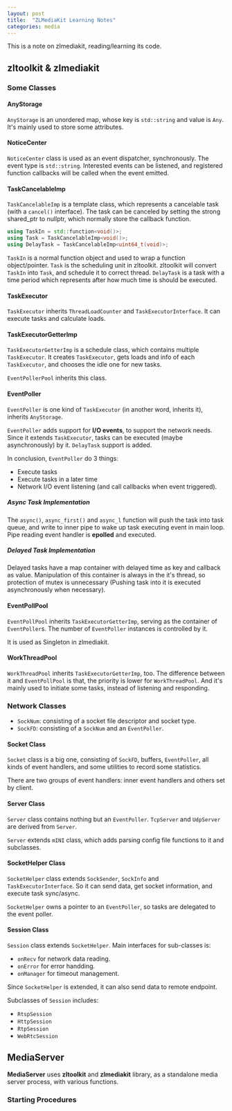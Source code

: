 ```yaml
---
layout: post
title:  "ZLMediaKit Learning Notes"
categories: media
---
```


This is a note on zlmediakit, reading/learning its code.

## zltoolkit & zlmediakit

### Some Classes

#### AnyStorage
`AnyStorage` is an unordered map, whose key is `std::string` and value is `Any`. It's mainly used to store some attributes.

#### NoticeCenter
`NoticeCenter` class is used as an event dispatcher, synchronously. The event type is `std::string`. Interested events can be listened, and registered function callbacks will be called when the event emitted.

#### TaskCancelableImp
`TaskCancelableImp` is a template class, which represents a cancelable task (with a `cancel()` interface). The task can be canceled by setting the strong shared_ptr to nullptr, which normally store the callback function.
```c++
using TaskIn = std::function<void()>;
using Task = TaskCancelableImp<void()>;
using DelayTask = TaskCancelableImp<uint64_t(void)>;
```
`TaskIn` is a normal function object and used to wrap a function object/pointer. `Task` is the scheduling unit in zltoolkit. zltoolkit will convert `TaskIn` into `Task`, and schedule it to correct thread. `DelayTask` is a task with a time period which represents after how much time is should be executed.

#### TaskExecutor
`TaskExecutor` inherits `ThreadLoadCounter` and `TaskExecutorInterface`. It can execute tasks and calculate loads.

#### TaskExecutorGetterImp
`TaskExecutorGetterImp` is a schedule class, which contains multiple `TaskExecutor`. It creates `TaskExecutor`, gets loads and info of each `TaskExecutor`, and chooses the idle one for new tasks.

`EventPollerPool` inherits this class.

#### **EventPoller**
`EventPoller` is one kind of `TaskExecutor` (in another word, inherits it), inherits `AnyStorage`.

`EventPoller` adds support for **I/O events**, to support the network needs. Since it extends `TaskExecutor`, tasks can be executed (maybe asynchronously) by it. `DelayTask` support is added.

In conclusion, `EventPoller` do 3 things:
* Execute tasks
* Execute tasks in a later time
* Network I/O event listening (and call callbacks when event triggered).

##### Async Task Implementation
The `async()`, `async_first()` and `async_l` function will push the task into task queue, and write to inner pipe to wake up task executing event in main loop. Pipe reading event handler is **epolled** and executed.

##### Delayed Task Implementation
Delayed tasks have a map container with delayed time as key and callback as value. Manipulation of this container is always in the it's thread, so  protection of mutex is unnecessary (Pushing task into it is executed asynchronously when necessary).

#### EventPollPool
`EventPollPool` inherits `TaskExecutorGetterImp`, serving as the container of `EventPoller`s. The number of `EventPoller` instances is controlled by it.

It is used as Singleton in zlmediakit.

#### WorkThreadPool
`WorkThreadPool` inherits `TaskExecutorGetterImp`, too. The difference between it and `EventPollPool` is that, the priority is lower for `WorkThreadPool`. And it's mainly used to initiate some tasks, instead of listening and responding.

### Network Classes

* `SockNum`: consisting of a socket file descriptor and socket type.
* `SockFD`: consisting of a `SockNum` and an `EventPoller`.

#### Socket Class
`Socket` class is a big one, consisting of `SockFD`, buffers, `EventPoller`, all kinds of event handlers, and some utilities to record some statistics.

There are two groups of event handlers: inner event handlers and others set by client.

#### Server Class
`Server` class contains nothing but an `EventPoller`. `TcpServer` and `UdpServer` are derived from `Server`.

`Server` extends `mINI` class, which adds parsing config file functions to it and subclasses.

#### SocketHelper Class
`SocketHelper` class extends `SockSender`, `SockInfo` and `TaskExecutorInterface`. So it can send data, get socket information, and execute task sync/async.

`SocketHelper` owns a pointer to an `EventPoller`, so tasks are delegated to the event poller.

#### Session Class
`Session` class extends `SocketHelper`. Main interfaces for sub-classes is:
* `onRecv` for network data reading.
* `onError` for error handding.
* `onManager` for timeout management.

Since `SocketHelper` is extended, it can also send data to remote endpoint.

Subclasses of `Session` includes:
* `RtspSession`
* `HttpSession`
* `RtpSession`
* `WebRtcSession`


## MediaServer
**MediaServer** uses **zltoolkit** and **zlmediakit** library, as a standalone media server process, with various functions.

### Starting Procedures

